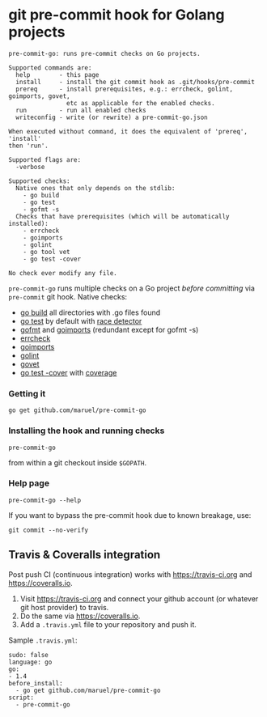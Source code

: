 git pre-commit hook for Golang projects
=======================================

    pre-commit-go: runs pre-commit checks on Go projects.

    Supported commands are:
      help        - this page
      install     - install the git commit hook as .git/hooks/pre-commit
      prereq      - install prerequisites, e.g.: errcheck, golint, goimports, govet,
                    etc as applicable for the enabled checks.
      run         - run all enabled checks
      writeconfig - write (or rewrite) a pre-commit-go.json

    When executed without command, it does the equivalent of 'prereq', 'install'
    then 'run'.

    Supported flags are:
      -verbose

    Supported checks:
      Native ones that only depends on the stdlib:
        - go build
        - go test
        - gofmt -s
      Checks that have prerequisites (which will be automatically installed):
        - errcheck
        - goimports
        - golint
        - go tool vet
        - go test -cover

    No check ever modify any file.

`pre-commit-go` runs multiple checks on a Go project *before committing* via
`pre-commit` git hook. Native checks:

  * [go build](https://golang.org/pkg/go/build/) all directories with .go files found
  * [go test](https://golang.org/pkg/testing/) by default with [race detector](https://blog.golang.org/race-detector)
  * [gofmt](https://golang.org/cmd/gofmt/) and [goimports](https://godoc.org/code.google.com/p/go.tools/cmd/goimports) (redundant except for gofmt -s)
  * [errcheck](https://github.com/kisielk/errcheck)
  * [goimports](https://golang.org/x/tools/cmd/goimports)
  * [golint](https://github.com/golang/lint)
  * [govet](https://golang.org/x/tools/cmd/vet)
  * [go test -cover](https://golang.org/pkg/testing/) with [coverage](https://blog.golang.org/cover)


### Getting it

    go get github.com/maruel/pre-commit-go


### Installing the hook and running checks

    pre-commit-go

from within a git checkout inside `$GOPATH`.


### Help page

    pre-commit-go --help

If you want to bypass the pre-commit hook due to known breakage, use:

    git commit --no-verify


Travis & Coveralls integration
---------------------------------

Post push CI (continuous integration) works with https://travis-ci.org and
https://coveralls.io.

   1. Visit https://travis-ci.org and connect your github account (or whatever
      git host provider) to travis.
   2. Do the same via https://coveralls.io.
   3. Add a `.travis.yml` file to your repository and push it.

Sample `.travis.yml`:

    sudo: false
    language: go
    go:
    - 1.4
    before_install:
      - go get github.com/maruel/pre-commit-go
    script:
      - pre-commit-go
